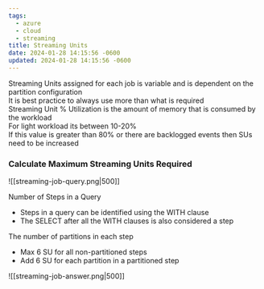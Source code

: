 ```yaml
---
tags:
  - azure
  - cloud
  - streaming
title: Streaming Units
date: 2024-01-28 14:15:56 -0600
updated: 2024-01-28 14:15:56 -0600
---
```


Streaming Units assigned for each job is variable and is dependent on the partition configuration  
It is best practice to always use more than what is required  
Streaming Unit % Utilization is the amount of memory that is consumed by the workload  
For light workload its between 10-20%  
If this value is greater than 80% or there are backlogged events then SUs need to be increased

### Calculate Maximum Streaming Units Required

![[streaming-job-query.png|500]]

Number of Steps in a Query
* Steps in a query can be identified using the WITH clause
* The SELECT after all the WITH clauses is also considered a step

The number of partitions in each step
* Max 6 SU for all non-partitioned steps
* Add 6 SU for each partition in a partitioned step

![[streaming-job-answer.png|500]]
